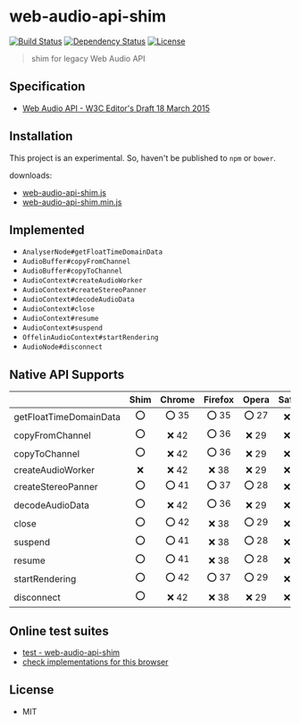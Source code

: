 # web-audio-api-shim
[![Build Status](http://img.shields.io/travis/mohayonao/web-audio-api-shim.svg?style=flat-square)](https://travis-ci.org/mohayonao/web-audio-api-shim)
[![Dependency Status](http://img.shields.io/david/mohayonao/web-audio-api-shim.svg?style=flat-square)](https://david-dm.org/mohayonao/web-audio-api-shim)
[![License](http://img.shields.io/badge/license-MIT-brightgreen.svg?style=flat-square)](http://mohayonao.mit-license.org/)

> shim for legacy Web Audio API

## Specification
- [Web Audio API - W3C Editor's Draft 18 March 2015](http://webaudio.github.io/web-audio-api/)

## Installation
This project is an experimental. So, haven't be published to `npm` or `bower`.

downloads:

- [web-audio-api-shim.js](https://raw.githubusercontent.com/mohayonao/web-audio-api-shim/master/build/web-audio-api-shim.js)
- [web-audio-api-shim.min.js](https://raw.githubusercontent.com/mohayonao/web-audio-api-shim/master/build/web-audio-api-shim.min.js)

## Implemented
- `AnalyserNode#getFloatTimeDomainData`
- `AudioBuffer#copyFromChannel`
- `AudioBuffer#copyToChannel`
- `AudioContext#createAudioWorker`
- `AudioContext#createStereoPanner`
- `AudioContext#decodeAudioData`
- `AudioContext#close`
- `AudioContext#resume`
- `AudioContext#suspend`
- `OffelinAudioContext#startRendering`
- `AudioNode#disconnect`

## Native API Supports
|                        | Shim | Chrome | Firefox | Opera  | Safari |
| -----------------------|:----:|:------:|:-------:|:------:|:------:|
| getFloatTimeDomainData | :o:  | :o: 35 | :o: 35  | :o: 27 | :x: 8  |
| copyFromChannel        | :o:  | :x: 42 | :o: 36  | :x: 29 | :x: 8  |
| copyToChannel          | :o:  | :x: 42 | :o: 36  | :x: 29 | :x: 8  |
| createAudioWorker      | :x:  | :x: 42 | :x: 38  | :x: 29 | :x: 8  |
| createStereoPanner     | :o:  | :o: 41 | :o: 37  | :o: 28 | :x: 8  |
| decodeAudioData        | :o:  | :x: 42 | :o: 36  | :x: 29 | :x: 8  |
| close                  | :o:  | :o: 42 | :x: 38  | :o: 29 | :x: 8  |
| suspend                | :o:  | :o: 41 | :x: 38  | :o: 28 | :x: 8  |
| resume                 | :o:  | :o: 41 | :x: 38  | :o: 28 | :x: 8  |
| startRendering         | :o:  | :o: 42 | :o: 37  | :o: 29 | :x: 8  |
| disconnect             | :o:  | :x: 42 | :x: 38  | :x: 29 | :x: 8  |

## Online test suites
- [test - web-audio-api-shim](http://mohayonao.github.io/web-audio-api-shim/test/)
- [check implementations for this browser](http://mohayonao.github.io/web-audio-api-shim/test/impl.html)

## License
- MIT
